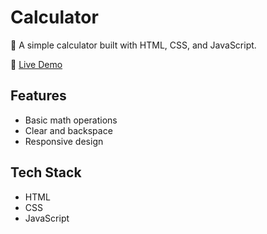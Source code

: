 # Calculator

🧮 A simple calculator built with HTML, CSS, and JavaScript.

🔗 [Live Demo](https://infosec01.github.io/calculator/)

## Features
- Basic math operations
- Clear and backspace
- Responsive design

## Tech Stack
- HTML
- CSS
- JavaScript
